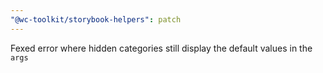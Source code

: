 ```yaml
---
"@wc-toolkit/storybook-helpers": patch
---
```


Fexed error where hidden categories still display the default values in the `args`
